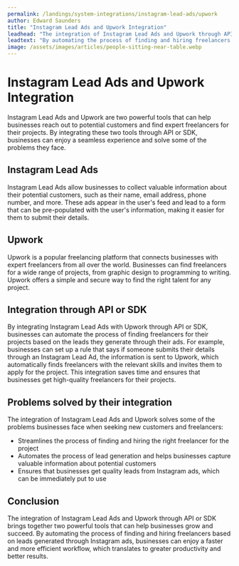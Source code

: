 ```yaml
---
permalink: /landings/system-integrations/instagram-lead-ads/upwork
author: Edward Saunders
title: "Instagram Lead Ads and Upwork Integration"
leadhead: "The integration of Instagram Lead Ads and Upwork through API or SDK brings together two powerful tools that can help businesses grow and succeed"
leadtext: "By automating the process of finding and hiring freelancers based on leads generated through Instagram ads, businesses can enjoy a faster and more efficient workflow, which translates to greater productivity and better results."
image: /assets/images/articles/people-sitting-near-table.webp
---
```

<div class="arttext">  <h1>Instagram Lead Ads and Upwork Integration</h1>
  <p>Instagram Lead Ads and Upwork are two powerful tools that can help businesses reach out to potential customers and find expert freelancers for their projects. By integrating these two tools through API or SDK, businesses can enjoy a seamless experience and solve some of the problems they face.</p>

  <h2>Instagram Lead Ads</h2>
  <p>Instagram Lead Ads allow businesses to collect valuable information about their potential customers, such as their name, email address, phone number, and more. These ads appear in the user's feed and lead to a form that can be pre-populated with the user's information, making it easier for them to submit their details.</p>
  
  <h2>Upwork</h2>
  <p>Upwork is a popular freelancing platform that connects businesses with expert freelancers from all over the world. Businesses can find freelancers for a wide range of projects, from graphic design to programming to writing. Upwork offers a simple and secure way to find the right talent for any project.</p>

  <h2>Integration through API or SDK</h2>
  <p>By integrating Instagram Lead Ads with Upwork through API or SDK, businesses can automate the process of finding freelancers for their projects based on the leads they generate through their ads. For example, businesses can set up a rule that says if someone submits their details through an Instagram Lead Ad, the information is sent to Upwork, which automatically finds freelancers with the relevant skills and invites them to apply for the project. This integration saves time and ensures that businesses get high-quality freelancers for their projects.</p>

  <h2>Problems solved by their integration</h2>
  <p>The integration of Instagram Lead Ads and Upwork solves some of the problems businesses face when seeking new customers and freelancers:</p>
  <ul>
    <li>Streamlines the process of finding and hiring the right freelancer for the project</li>
    <li>Automates the process of lead generation and helps businesses capture valuable information about potential customers</li>
    <li>Ensures that businesses get quality leads from Instagram ads, which can be immediately put to use</li>
  </ul>

  <h2>Conclusion</h2>
  <p>The integration of Instagram Lead Ads and Upwork through API or SDK brings together two powerful tools that can help businesses grow and succeed. By automating the process of finding and hiring freelancers based on leads generated through Instagram ads, businesses can enjoy a faster and more efficient workflow, which translates to greater productivity and better results.</p>
</div>